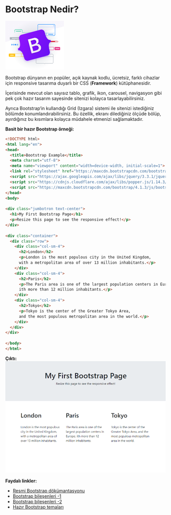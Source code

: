 # Bootstrap Nedir?

![](https://raw.githubusercontent.com/Kodluyoruz/taskforce/main/bootstrap/bootstrap-nedir/figures/Bootstrap.png)

Bootstrap dünyanın en popüler, açık kaynak kodlu, ücretsiz, farklı cihazlar için responsive tasarıma duyarlı bir CSS (**Framework**) kütüphanesidir.

İçerisinde mevcut olan sayısız tablo, grafik, ikon, carousel, navigasyon gibi pek çok hazır tasarım sayesinde sitenizi kolayca tasarlayabilirsiniz. 

Ayrıca Bootstrap‘in kullandığı Grid (Izgara) sistemi ile  sitenizi istediğiniz bölümde konumlandırabilirsiniz. Bu özellik, ekranı dilediğiniz ölçüde bölüp, ayırdığınız bu kısımlara kolayca müdahele etmenizi sağlamaktadır.

**Basit bir hazır Bootstrap örneği:**

```html
<!DOCTYPE html>
<html lang="en">
<head>
  <title>Bootstrap Example</title>
  <meta charset="utf-8">
  <meta name="viewport" content="width=device-width, initial-scale=1">
  <link rel="stylesheet" href="https://maxcdn.bootstrapcdn.com/bootstrap/4.1.3/css/bootstrap.min.css">
  <script src="https://ajax.googleapis.com/ajax/libs/jquery/3.3.1/jquery.min.js"></script>
  <script src="https://cdnjs.cloudflare.com/ajax/libs/popper.js/1.14.3/umd/popper.min.js"></script>
  <script src="https://maxcdn.bootstrapcdn.com/bootstrap/4.1.3/js/bootstrap.min.js"></script>
</head>
<body>

<div class="jumbotron text-center">
  <h1>My First Bootstrap Page</h1>
  <p>Resize this page to see the responsive effect!</p> 
</div>
  
<div class="container">
  <div class="row">
    <div class="col-sm-4">
      <h2>London</h2>
      <p>London is the most populous city in the United Kingdom,
      with a metropolitan area of over 13 million inhabitants.</p>
    </div>
    <div class="col-sm-4">
      <h2>Paris</h2>
      <p>The Paris area is one of the largest population centers in Europe,
      ith more than 12 million inhabitants.</p>
    </div>
    <div class="col-sm-4">
      <h2>Tokyo</h2>
      <p>Tokyo is the center of the Greater Tokyo Area,
      and the most populous metropolitan area in the world.</p>
    </div>
  </div>
</div>

</body>
</html>
```
**Çıktı:**
![](https://raw.githubusercontent.com/Kodluyoruz/taskforce/main/bootstrap/bootstrap-nedir/figures/website.png)

**Faydalı linkler:**

- [Resmi Bootstrap dökümantasyonu](https://getbootstrap.com/docs/5.0/getting-started/introduction/)
- [Bootstrap bileşenleri -1](https://www.toptal.com/front-end/what-is-bootstrap-a-short-tutorial-on-the-what-why-and-how)
- [Bootstrap bileşenleri -2](https://www.w3schools.com/whatis/whatis_bootstrap.asp)
- [Hazır Bootstrap temaları ](https://themes.getbootstrap.com/)
